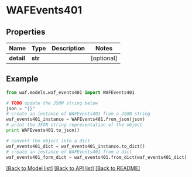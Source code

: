 # WAFEvents401


## Properties
Name | Type | Description | Notes
------------ | ------------- | ------------- | -------------
**detail** | **str** |  | [optional] 

## Example

```python
from waf.models.waf_events401 import WAFEvents401

# TODO update the JSON string below
json = "{}"
# create an instance of WAFEvents401 from a JSON string
waf_events401_instance = WAFEvents401.from_json(json)
# print the JSON string representation of the object
print WAFEvents401.to_json()

# convert the object into a dict
waf_events401_dict = waf_events401_instance.to_dict()
# create an instance of WAFEvents401 from a dict
waf_events401_form_dict = waf_events401.from_dict(waf_events401_dict)
```
[[Back to Model list]](../README.md#documentation-for-models) [[Back to API list]](../README.md#documentation-for-api-endpoints) [[Back to README]](../README.md)


